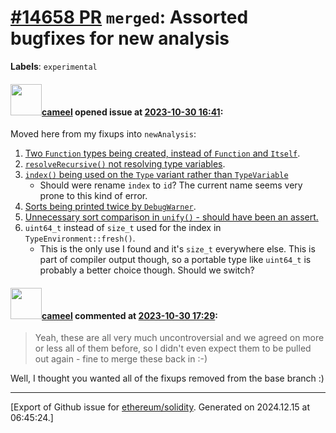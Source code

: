 # [\#14658 PR](https://github.com/ethereum/solidity/pull/14658) `merged`: Assorted bugfixes for new analysis
**Labels**: `experimental`


#### <img src="https://avatars.githubusercontent.com/u/137030?v=4" width="50">[cameel](https://github.com/cameel) opened issue at [2023-10-30 16:41](https://github.com/ethereum/solidity/pull/14658):

Moved here from my fixups into `newAnalysis`:
1. [Two `Function` types being created, instead of `Function` and `Itself`](https://github.com/ethereum/solidity/pull/14510#pullrequestreview-1650886537).
1. [`resolveRecursive()` not resolving type variables](https://github.com/ethereum/solidity/pull/14510#discussion_r1358883716).
1. [`index()` being used on the `Type` variant rather than `TypeVariable`](https://github.com/ethereum/solidity/pull/14510#pullrequestreview-1674931569)
    - Should were rename `index` to `id`? The current name seems very prone to this kind of error.
1. [Sorts being printed twice by `DebugWarner`](https://github.com/ethereum/solidity/pull/14510#pullrequestreview-1677322514).
1. [Unnecessary sort comparison in `unify()` - should have been an assert.](https://github.com/ethereum/solidity/pull/14510#pullrequestreview-1664238270)
1. `uint64_t` instead of `size_t` used for the index in `TypeEnvironment::fresh()`.
    - This is the only use I found and it's `size_t` everywhere else. This is part of compiler output though, so a portable type like `uint64_t` is probably a better choice though. Should we switch?

#### <img src="https://avatars.githubusercontent.com/u/137030?v=4" width="50">[cameel](https://github.com/cameel) commented at [2023-10-30 17:29](https://github.com/ethereum/solidity/pull/14658#issuecomment-1785719024):

> Yeah, these are all very much uncontroversial and we agreed on more or less all of them before, so I didn't even expect them to be pulled out again - fine to merge these back in :-)

Well, I thought you wanted all of the fixups removed from the base branch :)


-------------------------------------------------------------------------------



[Export of Github issue for [ethereum/solidity](https://github.com/ethereum/solidity). Generated on 2024.12.15 at 06:45:24.]
